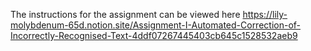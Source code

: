 The instructions for the assignment can be viewed here 
https://lily-molybdenum-65d.notion.site/Assignment-I-Automated-Correction-of-Incorrectly-Recognised-Text-4ddf07267445403cb645c1528532aeb9
